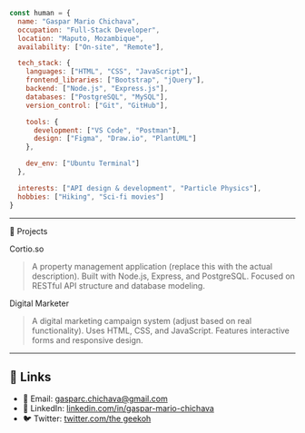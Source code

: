 

```js
const human = {
  name: "Gaspar Mario Chichava",
  occupation: "Full-Stack Developer",
  location: "Maputo, Mozambique",
  availability: ["On-site", "Remote"],

  tech_stack: {
    languages: ["HTML", "CSS", "JavaScript"],
    frontend_libraries: ["Bootstrap", "jQuery"],
    backend: ["Node.js", "Express.js"],
    databases: ["PostgreSQL", "MySQL"],
    version_control: ["Git", "GitHub"],

    tools: {
      development: ["VS Code", "Postman"],
      design: ["Figma", "Draw.io", "PlantUML"]
    },

    dev_env: ["Ubuntu Terminal"]
  },

  interests: ["API design & development", "Particle Physics"],
  hobbies: ["Hiking", "Sci-fi movies"]
}

```


---

📌 Projects

Cortio.so

> A property management application (replace this with the actual description). Built with Node.js, Express, and PostgreSQL. Focused on RESTful API structure and database modeling.



Digital Marketer

> A digital marketing campaign system (adjust based on real functionality). Uses HTML, CSS, and JavaScript. Features interactive forms and responsive design.




---

## 🔗 Links

- 📧 Email: [gasparc.chichava@gmail.com](mailto:gasparc.chichava@gmail.com)
- 💼 LinkedIn: [linkedin.com/in/gaspar-mario-chichava](https://www.linkedin.com/in/gaspar-mario-chichava)
- 🐦 Twitter: [twitter.com/the geekoh](https://twitter.com/thegeekoh)
